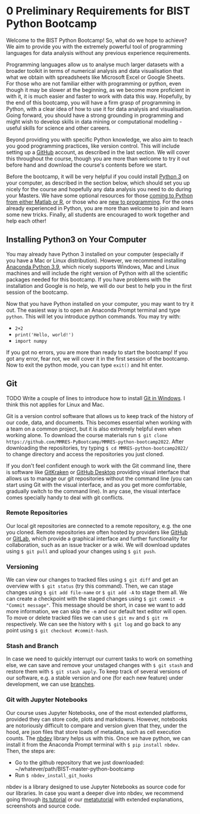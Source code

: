 # 0 Preliminary Requirements for BIST Python Bootcamp  
  
Welcome to the BIST Python Bootcamp! So, what do we hope to achieve? We aim to provide you with the extremely powerful tool of programming languages for data analysis without any previous experience requirements.  

Programming languages allow us to analyse much larger datasets with a broader toolkit in terms of numerical analysis and data visualisation that what we obtain with spreadsheets like Microsoft Excel or Google Sheets. For those who are not familiar either with programming or python, even though it may be slower at the beginning, as we become more proficient in with it, it is much easier and faster to work with data this way. Hopefully, by the end of this bootcamp, you will have a firm grasp of programming in Python, with a clear idea of how to use it for data analysis and visualisation. Going forward, you should have a strong grounding in programming and might wish to develop skills in data mining or computational modelling - useful skills for science and other careers. 

Beyond providing you with specific Python knowledge, we also aim to teach you good programming practices, like version control. This will include setting up a [GitHub](https://github.com/) account, as described in the last section. We will cover this throughout the course, though you are more than welcome to try it out before hand and download the course's contents before we start. 

Before the bootcamp, it will be very helpful if you could install [Python 3](https://www.python.org/download/releases/3.0/) on your computer, as described in the section below, which should set you up nicely for the course and hopefully any data analysis you need to do during your Masters. We have some optional resources for those [coming to Python from either Matlab or R](http://mathesaurus.sourceforge.net/matlab-python-xref.pdf), or those who are [new to programming](https://www.codecademy.com/learn/python). For the ones already experienced in Python, you are more than welcome to join and learn some new tricks. Finally, all students are encouraged to work together and help each other!

## Installing Python3 on Your Computer  

You may already have Python 3 installed on your computer (especially if you have a Mac or Linux distribution). However, we recommend installing [Anaconda Python 3.9](https://www.anaconda.com/distribution/), which nicely supports Windows, Mac and Linux machines and will include the right version of Python with all the scientific packages needed for this bootcamp. If you have problems with the installation and Google is no help, we will do our best to help you in the first session of the bootcamp. 

Now that you have Python installed on your computer, you may want to try it out. The easiest way is to open an Anaconda Prompt terminal and type `python`. This will let you introduce python commands. You may try with:

+ `2+2`
+ `print('Hello, world!')`
+ `import numpy`

If you got no errors, you are more than ready to start the bootcamp! If you got any error, fear not, we will cover it in the first session of the bootcamp. Now to exit the python mode, you can type `exit()` and hit enter. 

## Git

TODO Write a couple of lines to introduce how to install [Git in Windows](https://gitforwindows.org/). I think this not applies for Linux and Mac.

Git is a version control software that allows us to keep track of the history of our code, data, and documents. This becomes essential when working with a team on a common project, but it is also extremely helpful even when working alone. To download the course materials run `$ git clone https://github.com/MMRES-PyBootcamp/MMRES-python-bootcamp2022`. After downloading the repositories, try typing `$ cd MMRES-python-bootcamp2022/` to change directory and access the repositories you just cloned.

If you don't feel confident enough to work with the Git command line, there is software like [GitKraken](https://www.gitkraken.com/) or [GitHub Desktop](https://desktop.github.com/) providing visual interface that allows us to manage our git repositories without the command line (you can start using Git with the visual interface, and as you get more comfortable, gradually switch to the command line). In any case, the visual interface comes specially handy to deal with git conflicts.

### Remote Repositories
Our local git repositories are connected to a remote repository, e.g. the one you cloned. Remote repositories are often hosted by providers like [GitHub](https://github.com) or [GitLab](https://gitlab.com), which provide a graphical interface and further functionality for collaboration, such as an issue tracker or a wiki. We will download updates using `$ git pull` and upload your changes using `$ git push`.

### Versioning
We can view our changes to tracked files using `$ git diff` and get an overview with `$ git status` (try this command). Then, we can stage changes using `$ git add file-name` or `$ git add -A` to stage them all.  We can create a checkpoint with the staged changes using `$ git commit -m "Commit message"`. This message should be short, in case we want to add more information, we can skip the `-m` and our default text editor will open. To move or delete tracked files we can use `$ git mv` and `$ git rm` respectively. We can see the history with `$ git log` and go back to any point using `$ git checkout #commit-hash`.

### Stash and Branch
In case we need to quickly interrupt our current tasks to work on something else, we can save and remove your unstaged changes with `$ git stash` and restore them with `$ git stash apply`. To keep track of several versions of our software, e.g. a stable version and one (for each new feature) under development, we can use [branches](https://git-scm.com/docs/git-branch).

### Git with Jupyter Notebooks
Our course uses Jupyter Notebooks, one of the most extended platforms, provided they can store code, plots and markdowns. However, notebooks are notoriously difficult to compare and version given that they, under the hood, are json files that store loads of metadata, such as cell execution counts. The [nbdev](https://nbdev.fast.ai/) library helps us with this. Once we have python, we can install it from the Anaconda Prompt terminal with `$ pip install nbdev`. Then, the steps are: 
- Go to the github repository that we just downloaded: ~/whatever/path/BIST-master-python-bootcamp 
- Run `$ nbdev_install_git_hooks` 

nbdev is a library designed to use Jupyter Notebooks as source code for our libraries. In case you want a deeper dive into nbdev, we recommend going through [its tutorial](https://nbdev.fast.ai/tutorial.html) or our [metatutorial](https://borjarequena.github.io/nbdev_metatuto/tutorial/) with extended explanations, screenshots and source code.